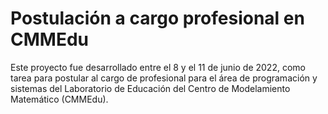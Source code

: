 # Postulación a cargo profesional en CMMEdu

Este proyecto fue desarrollado entre el 8 y el 11 de junio de 2022, como tarea para postular al cargo de profesional para el área de programación y sistemas del Laboratorio de Educación del Centro de Modelamiento Matemático (CMMEdu).

